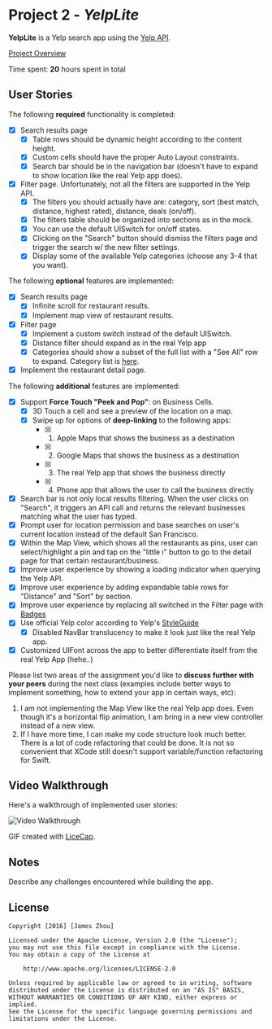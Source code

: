 # Project 2 - *YelpLite*

**YelpLite** is a Yelp search app using the [Yelp API](http://www.yelp.com/developers/documentation/v2/search_api).

[Project Overview](OVERVIEW.md)

Time spent: **20** hours spent in total

## User Stories

The following **required** functionality is completed:

- [x] Search results page
   - [x] Table rows should be dynamic height according to the content height.
   - [x] Custom cells should have the proper Auto Layout constraints.
   - [x] Search bar should be in the navigation bar (doesn't have to expand to show location like the real Yelp app does).
- [x] Filter page. Unfortunately, not all the filters are supported in the Yelp API.
   - [x] The filters you should actually have are: category, sort (best match, distance, highest rated), distance, deals (on/off).
   - [x] The filters table should be organized into sections as in the mock.
   - [x] You can use the default UISwitch for on/off states.
   - [x] Clicking on the "Search" button should dismiss the filters page and trigger the search w/ the new filter settings.
   - [x] Display some of the available Yelp categories (choose any 3-4 that you want).

The following **optional** features are implemented:

- [x] Search results page
   - [x] Infinite scroll for restaurant results.
   - [x] Implement map view of restaurant results.
- [x] Filter page
   - [x] Implement a custom switch instead of the default UISwitch.
   - [x] Distance filter should expand as in the real Yelp app
   - [x] Categories should show a subset of the full list with a "See All" row to expand. Category list is [here](http://www.yelp.com/developers/documentation/category_list).
- [x] Implement the restaurant detail page.

The following **additional** features are implemented:

- [x] Support **Force Touch "Peek and Pop"**: on Business Cells.
   - [x] 3D Touch a cell and see a preview of the location on a map.
   - [x] Swipe up for options of **deep-linking** to the following apps:
      - [x] 1. Apple Maps that shows the business as a destination
      - [x] 2. Google Maps that shows the business as a destination
      - [x] 3. The real Yelp app that shows the business directly
      - [x] 4. Phone app that allows the user to call the business directly
- [x] Search bar is not only local results filtering. When the user clicks on "Search", it triggers an API call and returns the relevant businesses matching what the user has typed.
- [x] Prompt user for location permission and base searches on user's current location instead of the default San Francisco.
- [x] Within the Map View, which shows all the restaurants as pins, user can select/highlight a pin and tap on the "little i" button to go to the detail page for that certain restaurant/business.
- [x] Improve user experience by showing a loading indicator when querying the Yelp API.
- [x] Improve user experience by adding expandable table rows for "Distance" and "Sort" by section.
- [x] Improve user experience by replacing all switched in the Filter page with [Badges](https://www.yelp.com/styleguide/illustrations#badges)
- [x] Use official Yelp color according to Yelp's [StyleGuide](https://www.yelp.com/styleguide/color)
   - [x] Disabled NavBar translucency to make it look just like the real Yelp app.
- [x] Customized UIFont across the app to better differentiate itself from the real Yelp App (hehe..)

Please list two areas of the assignment you'd like to **discuss further with your peers** during the next class (examples include better ways to implement something, how to extend your app in certain ways, etc):

1. I am not implementing the Map View like the real Yelp app does. Even though it's a horizontal flip animation, I am bring in a new view controller instead of a new view.
2. If I have more time, I can make my code structure look much better. There is a lot of code refactoring that could be done. It is not so convenient that XCode still doesn't support variable/function refactoring for Swift.

## Video Walkthrough

Here's a walkthrough of implemented user stories:

<img src='https://github.com/zihanzzz/ios_yelp_swift/blob/master/YelpLite.gif' title='Video Walkthrough' width='' alt='Video Walkthrough' />

GIF created with [LiceCap](http://www.cockos.com/licecap/).

## Notes

Describe any challenges encountered while building the app.

## License

    Copyright [2016] [James Zhou]

    Licensed under the Apache License, Version 2.0 (the "License");
    you may not use this file except in compliance with the License.
    You may obtain a copy of the License at

        http://www.apache.org/licenses/LICENSE-2.0

    Unless required by applicable law or agreed to in writing, software
    distributed under the License is distributed on an "AS IS" BASIS,
    WITHOUT WARRANTIES OR CONDITIONS OF ANY KIND, either express or implied.
    See the License for the specific language governing permissions and
    limitations under the License.
